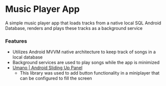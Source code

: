 # Music Player App
A simple music player app that loads tracks from a native local SQL Android Database, renders and plays these tracks as a background service
### Features
  * Utilizes Android MVVM native architecture to keep track of songs in a local database
  * Background services are used to play songs while the app is minimized 
  * [Umano | Android Sliding Up Panel](https://github.com/umano/AndroidSlidingUpPanel)
     * This library was used to add button functionality in a miniplayer that can be configured to fill the screen 
        

